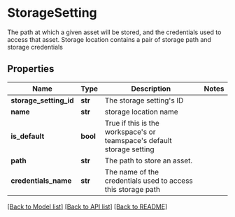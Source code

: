 # StorageSetting

The path at which a given asset will be stored, and the credentials used to access that asset. Storage location contains a pair of storage path and storage credentials

## Properties

| Name                   | Type     | Description                                                                    | Notes |
| ---------------------- | -------- | ------------------------------------------------------------------------------ | ----- |
| **storage_setting_id** | **str**  | The storage setting&#39;s ID                                                   |
| **name**               | **str**  | storage location name                                                          |
| **is_default**         | **bool** | True if this is the workspace&#39;s or teamspace&#39;s default storage setting |
| **path**               | **str**  | The path to store an asset.                                                    |
| **credentials_name**   | **str**  | The name of the credentials used to access this storage path                   |

[[Back to Model list]](../README.md#documentation-for-models) [[Back to API list]](../README.md#documentation-for-api-endpoints) [[Back to README]](../README.md)
